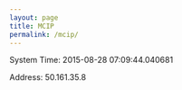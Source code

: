 ```yaml
---
layout: page
title: MCIP
permalink: /mcip/
---
```


System Time: 2015-08-28 07:09:44.040681

Address: 50.161.35.8
